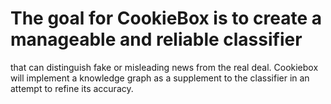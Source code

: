 # The goal for CookieBox is to create a manageable and reliable classifier
 that can distinguish fake or misleading news from the real deal.
 Cookiebox will implement a knowledge graph as a supplement to the
 classifier in an attempt to refine its accuracy.
